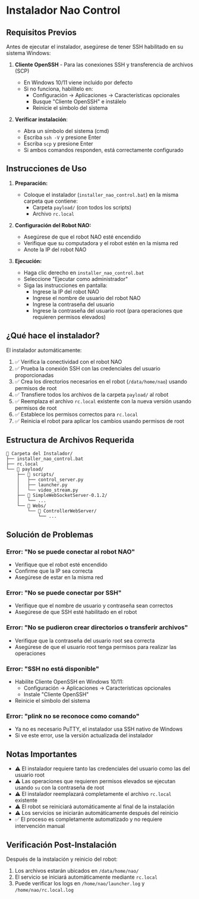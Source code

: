 # Instalador Nao Control

## Requisitos Previos

Antes de ejecutar el instalador, asegúrese de tener SSH habilitado en su sistema Windows:

1. **Cliente OpenSSH** - Para las conexiones SSH y transferencia de archivos (SCP)
   - En Windows 10/11 viene incluido por defecto
   - Si no funciona, habilítelo en:
     - Configuración → Aplicaciones → Características opcionales
     - Busque "Cliente OpenSSH" e instálelo
     - Reinicie el símbolo del sistema

2. **Verificar instalación**:
   - Abra un símbolo del sistema (cmd)
   - Escriba `ssh -V` y presione Enter
   - Escriba `scp` y presione Enter
   - Si ambos comandos responden, está correctamente configurado

## Instrucciones de Uso

1. **Preparación:**
   - Coloque el instalador (`installer_nao_control.bat`) en la misma carpeta que contiene:
     - Carpeta `payload/` (con todos los scripts)
     - Archivo `rc.local`

2. **Configuración del Robot NAO:**
   - Asegúrese de que el robot NAO esté encendido
   - Verifique que su computadora y el robot estén en la misma red
   - Anote la IP del robot NAO

3. **Ejecución:**
   - Haga clic derecho en `installer_nao_control.bat`
   - Seleccione "Ejecutar como administrador"
   - Siga las instrucciones en pantalla:
     - Ingrese la IP del robot NAO
     - Ingrese el nombre de usuario del robot NAO
     - Ingrese la contraseña del usuario
     - Ingrese la contraseña del usuario root (para operaciones que requieren permisos elevados)

## ¿Qué hace el instalador?

El instalador automáticamente:

1. ✅ Verifica la conectividad con el robot NAO
2. ✅ Prueba la conexión SSH con las credenciales del usuario proporcionadas
3. ✅ Crea los directorios necesarios en el robot (`/data/home/nao`) usando permisos de root
4. ✅ Transfiere todos los archivos de la carpeta `payload/` al robot
5. ✅ Reemplaza el archivo `rc.local` existente con la nueva versión usando permisos de root
6. ✅ Establece los permisos correctos para `rc.local`
7. ✅ Reinicia el robot para aplicar los cambios usando permisos de root

## Estructura de Archivos Requerida

```
📁 Carpeta del Instalador/
├── installer_nao_control.bat
├── rc.local
└── 📁 payload/
    ├── 📁 scripts/
    │   ├── control_server.py
    │   ├── launcher.py
    │   └── video_stream.py
    ├── 📁 SimpleWebSocketServer-0.1.2/
    │   └── ...
    └── 📁 Webs/
        └── 📁 ControllerWebServer/
            └── ...
```

## Solución de Problemas

### Error: "No se puede conectar al robot NAO"
- Verifique que el robot esté encendido
- Confirme que la IP sea correcta
- Asegúrese de estar en la misma red

### Error: "No se puede conectar por SSH"
- Verifique que el nombre de usuario y contraseña sean correctos
- Asegúrese de que SSH esté habilitado en el robot

### Error: "No se pudieron crear directorios o transferir archivos"
- Verifique que la contraseña del usuario root sea correcta
- Asegúrese de que el usuario root tenga permisos para realizar las operaciones

### Error: "SSH no está disponible"
- Habilite Cliente OpenSSH en Windows 10/11:
  - Configuración → Aplicaciones → Características opcionales
  - Instale "Cliente OpenSSH"
- Reinicie el símbolo del sistema

### Error: "plink no se reconoce como comando"
- Ya no es necesario PuTTY, el instalador usa SSH nativo de Windows
- Si ve este error, use la versión actualizada del instalador

## Notas Importantes

- ⚠️ El instalador requiere tanto las credenciales del usuario como las del usuario root
- ⚠️ Las operaciones que requieren permisos elevados se ejecutan usando `su` con la contraseña de root
- ⚠️ El instalador reemplazará completamente el archivo `rc.local` existente
- ⚠️ El robot se reiniciará automáticamente al final de la instalación
- ⚠️ Los servicios se iniciarán automáticamente después del reinicio
- ✅ El proceso es completamente automatizado y no requiere intervención manual

## Verificación Post-Instalación

Después de la instalación y reinicio del robot:

1. Los archivos estarán ubicados en `/data/home/nao/`
2. El servicio se iniciará automáticamente mediante `rc.local`
3. Puede verificar los logs en `/home/nao/launcher.log` y `/home/nao/rc.local.log`
